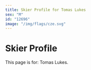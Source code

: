 ```yaml
---
title: Skier Profile for Tomas Lukes
sex: "M"
id: "12696"
image: "/img/flags/cze.svg" 
---
```


# Skier Profile

This page is for: Tomas Lukes.
    